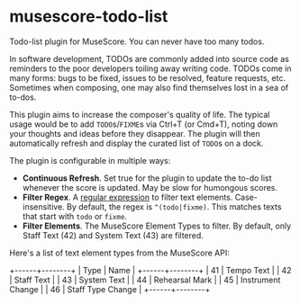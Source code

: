 # musescore-todo-list
Todo-list plugin for MuseScore. You can never have too many todos.

In software development, TODOs are commonly added into source code as reminders to the poor developers toiling away writing code. TODOs come in many forms: bugs to be fixed, issues to be resolved, feature requests, etc. Sometimes when composing, one may also find themselves lost in a sea of to-dos.

This plugin aims to increase the composer's quality of life. The typical usage would be to add `TODO`s/`FIXME`s via Ctrl+T (or Cmd+T), noting down your thoughts and ideas before they disappear. The plugin will then automatically refresh and display the curated list of `TODO`s on a dock.

<!-- TODO insert screenshot -->

The plugin is configurable in multiple ways:

* **Continuous Refresh**. Set true for the plugin to update the to-do list whenever the score is updated. May be slow for humongous scores.
* **Filter Regex**. A [regular expression][regex] to filter text elements. Case-insensitive. By default, the regex is `^(todo|fixme)`. This matches texts that start with `todo` or `fixme`.
* **Filter Elements**. The MuseScore Element Types to filter. By default, only Staff Text (42) and System Text (43) are filtered.

Here's a list of text element types from the MuseScore API:

+------+--------+
| Type | Name   |
+------+--------+
| 41   | Tempo Text |
| 42   | Staff Text |
| 43   | System Text |
| 44   | Rehearsal Mark |
| 45   | Instrument Change |
| 46   | Staff Type Change |
+------+--------+

[regex]: https://www.regular-expressions.info/
